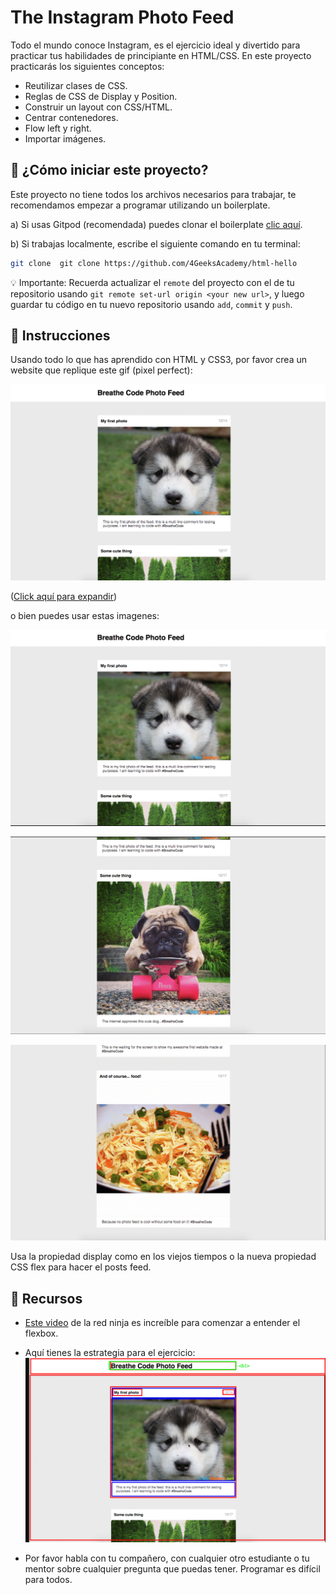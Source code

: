 # The Instagram Photo Feed

Todo el mundo conoce Instagram, es el ejercicio ideal y divertido para practicar tus habilidades de principiante en HTML/CSS. En este proyecto practicarás los siguientes conceptos:

- Reutilizar clases de CSS.
- Reglas de CSS de Display y Position.
- Construir un layout con CSS/HTML.
- Centrar contenedores.
- Flow left y right.
- Importar imágenes.

## 🌱  ¿Cómo iniciar este proyecto?

Este proyecto no tiene todos los archivos necesarios para trabajar, te recomendamos empezar a programar utilizando un boilerplate. 

a) Si usas Gitpod (recomendada) puedes clonar el boilerplate [clic aquí](https://github.com/4GeeksAcademy/html-hello).

b) Si trabajas localmente, escribe el siguiente comando en tu terminal: 

```sh
git clone  git clone https://github.com/4GeeksAcademy/html-hello
```

💡 Importante: Recuerda actualizar el `remote` del proyecto con el de tu repositorio usando `git remote set-url origin <your new url>`, y luego guardar tu código en tu nuevo repositorio usando `add`, `commit` y `push`.


## 📝 Instrucciones

Usando todo lo que has aprendido con HTML y CSS3, por favor crea un website que replique este gif (pixel perfect):

<img src="https://github.com/breatheco-de/exercise-instagram-feed/blob/master/preview.gif?raw=true" /> 

([Click aquí para expandir](https://github.com/breatheco-de/exercise-instagram-feed/blob/master/preview.gif?raw=true))

o bien puedes usar estas imagenes:

![imagen 1 ](https://github.com/breatheco-de/exercise-instagram-feed/blob/master/inst-3.png?raw=true)

![imagen 2 ](https://github.com/breatheco-de/exercise-instagram-feed/blob/master/inst-5.png?raw=true)

![imagen 3 ](https://github.com/breatheco-de/exercise-instagram-feed/blob/master/inst-6.png?raw=true) 

Usa la propiedad display como en los viejos tiempos o la nueva propiedad CSS flex para hacer el posts feed.

## 📒 Recursos

- [Este video](https://www.youtube.com/watch?v=Y8zMYaD1bz0) de la red ninja es increíble para comenzar a entender el flexbox.

- Aquí tienes la estrategia para el ejercicio: ![Instagram Photo Feed Strategy](https://github.com/breatheco-de/exercise-instagram-feed/blob/master/strategy.png?raw=true)

- Por favor habla con tu compañero, con cualquier otro estudiante o tu mentor sobre cualquier pregunta que puedas tener. Programar es difícil para todos.

